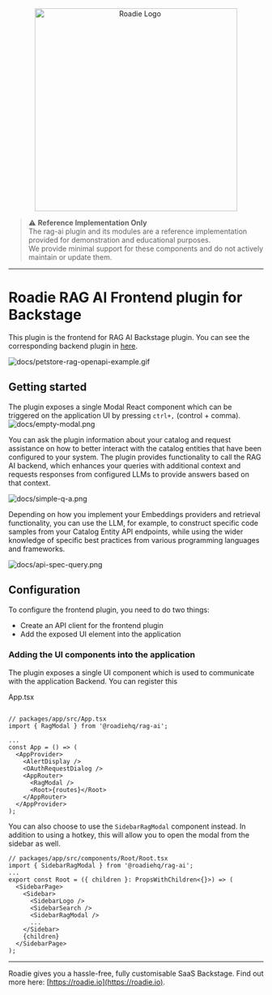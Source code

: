 <div align="center">
  <img src="https://images.ctfassets.net/hcqpbvoqhwhm/5J0FSNghLU8M6nZNtQHS0D/96bf022e075a5e10a5b3ba6b35ae8990/roadie-horiz-big-transp-back.png" alt="Roadie Logo" width="400"/>
</div>

> ⚠️ **Reference Implementation Only**  
> The rag-ai plugin and its modules are a reference implementation provided for demonstration and educational purposes.  
> We provide minimal support for these components and do not actively maintain or update them.

---

# Roadie RAG AI Frontend plugin for Backstage

This plugin is the frontend for RAG AI Backstage plugin. You can see the corresponding backend plugin in [here](/plugins/backend/rag-ai-backend/README.md).

![docs/petstore-rag-openapi-example.gif](docs/petstore-rag-openapi-example.gif)

## Getting started

The plugin exposes a single Modal React component which can be triggered on the application UI by pressing `ctrl+,` (control + comma).
![docs/empty-modal.png](docs/empty-modal.png)

You can ask the plugin information about your catalog and request assistance on how to better interact with the catalog entities that have been configured to your system. The plugin provides functionality to call the RAG AI backend, which enhances your queries with additional context and requests responses from configured LLMs to provide answers based on that context.

![docs/simple-q-a.png](docs/simple-q-a.png)

Depending on how you implement your Embeddings providers and retrieval functionality, you can use the LLM, for example, to construct specific code samples from your Catalog Entity API endpoints, while using the wider knowledge of specific best practices from various programming languages and frameworks.

![docs/api-spec-query.png](docs/api-spec-query.png)

## Configuration

To configure the frontend plugin, you need to do two things:

- Create an API client for the frontend plugin
- Add the exposed UI element into the application

### Adding the UI components into the application

The plugin exposes a single UI component which is used to communicate with the application Backend. You can register this

App.tsx

```tsx

// packages/app/src/App.tsx
import { RagModal } from '@roadiehq/rag-ai';

...
const App = () => (
  <AppProvider>
    <AlertDisplay />
    <OAuthRequestDialog />
    <AppRouter>
      <RagModal />
      <Root>{routes}</Root>
    </AppRouter>
  </AppProvider>
);
```

You can also choose to use the `SidebarRagModal` component instead. In addition to using a hotkey, this will allow you to open the modal from the sidebar as well.

```tsx
// packages/app/src/components/Root/Root.tsx
import { SidebarRagModal } from '@roadiehq/rag-ai';
...
export const Root = ({ children }: PropsWithChildren<{}>) => (
  <SidebarPage>
    <Sidebar>
      <SidebarLogo />
      <SidebarSearch />
      <SidebarRagModal />
      ...
    </Sidebar>
    {children}
  </SidebarPage>
);
```

---

Roadie gives you a hassle-free, fully customisable SaaS Backstage. Find out more here: [https://roadie.io](https://roadie.io).
